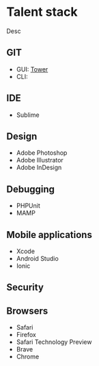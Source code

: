 # Talent stack

Desc

## GIT

- GUI: [Tower](https://www.git-tower.com/)
- CLI: 

## IDE

- Sublime

## Design

- Adobe Photoshop
- Adobe Illustrator
- Adobe InDesign

## Debugging

- PHPUnit
- MAMP

## Mobile applications

- Xcode
- Android Studio
- Ionic

## Security

## Browsers

- Safari
- Firefox
- Safari Technology Preview
- Brave
- Chrome
